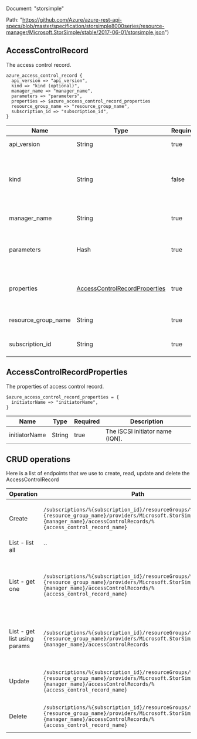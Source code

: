 Document: "storsimple"


Path: "https://github.com/Azure/azure-rest-api-specs/blob/master/specification/storsimple8000series/resource-manager/Microsoft.StorSimple/stable/2017-06-01/storsimple.json")

## AccessControlRecord

The access control record.

```puppet
azure_access_control_record {
  api_version => "api_version",
  kind => "kind (optional)",
  manager_name => "manager_name",
  parameters => "parameters",
  properties => $azure_access_control_record_properties
  resource_group_name => "resource_group_name",
  subscription_id => "subscription_id",
}
```

| Name        | Type           | Required       | Description       |
| ------------- | ------------- | ------------- | ------------- |
|api_version | String | true | The api version |
|kind | String | false | The Kind of the object. Currently only Series8000 is supported |
|manager_name | String | true | The manager name |
|parameters | Hash | true | The access control record to be added or updated. |
|properties | [AccessControlRecordProperties](#accesscontrolrecordproperties) | true | The properties of access control record. |
|resource_group_name | String | true | The resource group name |
|subscription_id | String | true | The subscription id |
        
## AccessControlRecordProperties

The properties of access control record.

```puppet
$azure_access_control_record_properties = {
  initiatorName => "initiatorName",
}
```

| Name        | Type           | Required       | Description       |
| ------------- | ------------- | ------------- | ------------- |
|initiatorName | String | true | The iSCSI initiator name (IQN). |



## CRUD operations

Here is a list of endpoints that we use to create, read, update and delete the AccessControlRecord

| Operation | Path | Verb | Description | OperationID |
| ------------- | ------------- | ------------- | ------------- | ------------- |
|Create|`/subscriptions/%{subscription_id}/resourceGroups/%{resource_group_name}/providers/Microsoft.StorSimple/managers/%{manager_name}/accessControlRecords/%{access_control_record_name}`|Put|Creates or Updates an access control record.|AccessControlRecords_CreateOrUpdate|
|List - list all|``||||
|List - get one|`/subscriptions/%{subscription_id}/resourceGroups/%{resource_group_name}/providers/Microsoft.StorSimple/managers/%{manager_name}/accessControlRecords/%{access_control_record_name}`|Get|Returns the properties of the specified access control record name.|AccessControlRecords_Get|
|List - get list using params|`/subscriptions/%{subscription_id}/resourceGroups/%{resource_group_name}/providers/Microsoft.StorSimple/managers/%{manager_name}/accessControlRecords`|Get|Retrieves all the access control records in a manager.|AccessControlRecords_ListByManager|
|Update|`/subscriptions/%{subscription_id}/resourceGroups/%{resource_group_name}/providers/Microsoft.StorSimple/managers/%{manager_name}/accessControlRecords/%{access_control_record_name}`|Put|Creates or Updates an access control record.|AccessControlRecords_CreateOrUpdate|
|Delete|`/subscriptions/%{subscription_id}/resourceGroups/%{resource_group_name}/providers/Microsoft.StorSimple/managers/%{manager_name}/accessControlRecords/%{access_control_record_name}`|Delete|Deletes the access control record.|AccessControlRecords_Delete|
